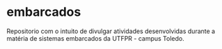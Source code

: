# embarcados
Repositorio com o intuito de divulgar atividades desenvolvidas durante a matéria de sistemas embarcados da UTFPR - campus Toledo.
